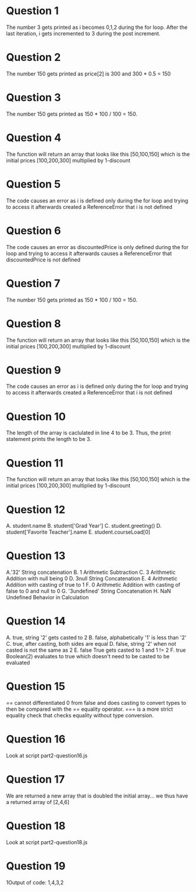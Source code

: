 # Question 1 
The number 3 gets printed as i becomes 0,1,2 during the for loop. After the last iteration, i gets incremented to 3 during the post increment.
# Question 2
The number 150 gets printed as price[2] is 300 and 300 * 0.5 = 150
# Question 3
The number 150 gets printed as 150 * 100 / 100 = 150.
# Question 4
The function will return an array that looks like this [50,100,150] which is the initial prices [100,200,300] multiplied by 1-discount
# Question 5
The code causes an error as i is defined only during the for loop and trying to access it afterwards created a ReferenceError that i is not defined
# Question 6
The code causes an error as discountedPrice is only defined during the for loop and trying to access it afterwards causes a ReferenceError that discountedPrice is not defined
# Question 7
The number 150 gets printed as 150 * 100 / 100 = 150.
# Question 8
The function will return an array that looks like this [50,100,150] which is the initial prices [100,200,300] multiplied by 1-discount
# Question 9
The code causes an error as i is defined only during the for loop and trying to access it afterwards created a ReferenceError that i is not defined
# Question 10
The length of the array is caclulated in line 4 to be 3. Thus, the print statement prints the length to be 3.
# Question 11
The function will return an array that looks like this [50,100,150] which is the initial prices [100,200,300] multiplied by 1-discount
# Question 12
A. student.name
B. student['Grad Year']
C. student.greeting()
D. student['Favorite Teacher'].name
E. student.courseLoad[0]


# Question 13
A.'32' String concatenation
B. 1 Arithmetic Subtraction
C. 3 Arithmetic Addition with null being 0
D. 3null String Concatenation
E. 4 Arithmetic Addition with casting of true to 1
F. 0 Arithmetic Addition with casting of false to 0 and null to 0
G. '3undefined' String Concatenation
H. NaN Undefined Behavior in Calculation

# Question 14
A. true, string '2' gets casted to 2
B. false, alphabetically '1' is less than '2'
C. true, after casting, both sides are equal
D. false, string '2' when not casted is not the same as 2
E. false True gets casted to 1 and 1 != 2
F. true Boolean(2) evaluates to true which doesn't need to be casted to be evaluated

# Question 15
== cannot differentiated 0 from false and does casting to convert types to then be compared with the == equality operator. === is a more strict equality check that checks equality without type conversion.

# Question 16
Look at script part2-question16.js

# Question 17
We are returned a new array that is doubled the initial array... we thus have a returned array of [2,4,6]

# Question 18
Look at script part2-question18.js

# Question 19
1Output of code: 1,4,3,2

